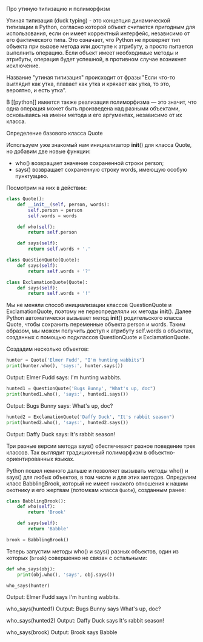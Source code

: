 Про утиную типизацию и полиморфизм

Утиная типизация (duck typing) - это концепция динамической типизации в Python, согласно которой объект считается пригодным для использования, если он имеет корректный интерфейс, независимо от его фактического типа. Это означает, что Python не проверяет тип объекта при вызове метода или доступе к атрибуту, а просто пытается выполнить операцию. Если объект имеет необходимые методы и атрибуты, операция будет успешной, в противном случае возникнет исключение.

Название "утиная типизация" происходит от фразы "Если что-то выглядит как утка, плавает как утка и крякает как утка, то это, вероятно, и есть утка".

В [[python]] имеется также реализация полиморфизма — это значит, что одна операция может быть произведена над разными объектами, основываясь на имени метода и его аргументах, независимо от их класса.

Определение базового класса Quote

Используем уже знакомый нам инициализатор __init__() для класса Quote, но добавим две новые функции:
- who() возвращает значение сохраненной строки person;
- says() возвращает сохраненную строку words, имеющую особую пунктуацию.

Посмотрим на них в действии:

```python
class Quote():
    def __init__(self, person, words):
        self.person = person
        self.words = words

    def who(self):
        return self.person

    def says(self):
        return self.words + '.'

class QuestionQuote(Quote):
    def says(self):
        return self.words + '?'

class ExclamationQuote(Quote):
    def says(self):
        return self.words + '!'
```

Мы не меняли способ инициализации классов QuestionQuote и ExclamationQuote, поэтому не переопределяли их методы __init__(). Далее Python автоматически вызывает метод __init__() родительского класса Quote, чтобы сохранить переменные объекта person и words. Таким образом, мы можем получить доступ к атрибуту self.words в объектах, созданных с помощью подклассов QuestionQuote и ExclamationQuote.

Создадим несколько объектов:

```python
hunter = Quote('Elmer Fudd', "I'm hunting wabbits")
print(hunter.who(), 'says:', hunter.says())
```
Output: Elmer Fudd says: I'm hunting wabbits.

```python
hunted1 = QuestionQuote('Bugs Bunny', "What's up, doc")
print(hunted1.who(), 'says:', hunted1.says())
```
Output: Bugs Bunny says: What's up, doc?

```python
hunted2 = ExclamationQuote('Daffy Duck', "It's rabbit season")
print(hunted2.who(), 'says:', hunted2.says())
```
Output: Daffy Duck says: It's rabbit season!

Три разные версии метода says() обеспечивают разное поведение трех классов. Так выглядит традиционный полиморфизм в объектно-ориентированных языках.

Python пошел немного дальше и позволяет вызывать методы who() и says() для любых объектов, в том числе и для этих методов. Определим класс BabblingBrook, который не имеет никакого отношения к нашим охотнику и его жертвам (потомкам класса `Quote`), созданным ранее:

```python
class BabblingBrook():
    def who(self):
        return 'Brook'

    def says(self):
        return 'Babble'

brook = BabblingBrook()
```

Теперь запустим методы who() и says() разных объектов, один из которых (`brook`) совершенно не связан с остальными:

```python
def who_says(obj):
    print(obj.who(), 'says', obj.says())

who_says(hunter)
```
Output: Elmer Fudd says I'm hunting wabbits.

who_says(hunted1)
Output: Bugs Bunny says What's up, doc?

who_says(hunted2)
Output: Daffy Duck says It's rabbit season!

who_says(brook)
Output: Brook says Babble